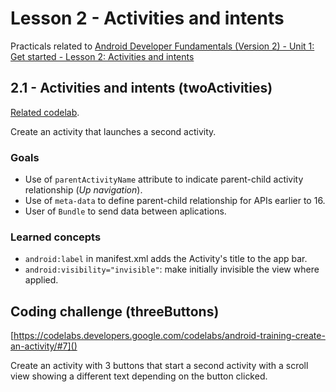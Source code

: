 # Lesson 2 - Activities and intents

Practicals related to [Android Developer Fundamentals (Version 2) - Unit 1: Get started - Lesson 2: Activities and intents](https://google-developer-training.github.io/android-developer-fundamentals-course-concepts-v2/unit-1-get-started/lesson-2-activities-and-intents/2-1-c-activities-and-intents/2-1-c-activities-and-intents.html)

## 2.1 - Activities and intents (twoActivities)

[Related codelab](https://codelabs.developers.google.com/codelabs/android-training-create-an-activity/#0).

Create an activity that launches a second activity.

### Goals
  - Use of `parentActivityName` attribute to indicate parent-child activity relationship (*Up navigation*).
  - Use of `meta-data` to define parent-child relationship for APIs earlier to 16.
  - User of `Bundle` to send data between aplications.

### Learned concepts
  - `android:label` in manifest.xml adds the Activity's title to the app bar.
  - `android:visibility="invisible"`: make initially invisible the view where applied.
  
## Coding challenge (threeButtons)

[https://codelabs.developers.google.com/codelabs/android-training-create-an-activity/#7]()

Create an activity with 3 buttons that start a second activity with a scroll view showing a different text depending on the button clicked.

  
  
  

